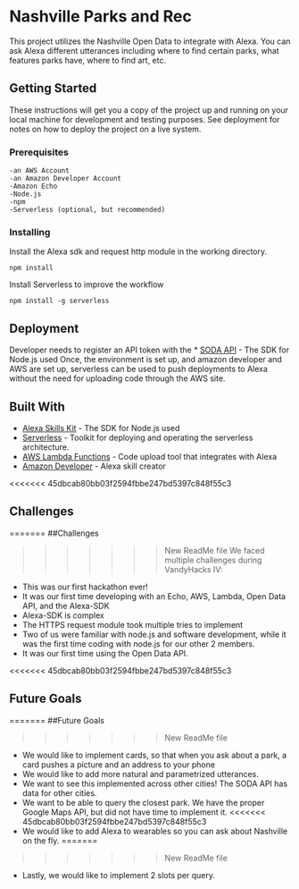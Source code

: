# Nashville Parks and Rec

This project utilizes the Nashville Open Data  to integrate with Alexa. You can ask Alexa different utterances including where to find certain parks, what features parks have, where to find art, etc.

## Getting Started

These instructions will get you a copy of the project up and running on your local machine for development and testing purposes. See deployment for notes on how to deploy the project on a live system.

### Prerequisites

```
-an AWS Account
-an Amazon Developer Account
-Amazon Echo
-Node.js
-npm
-Serverless (optional, but recommended)
```

### Installing


Install the Alexa sdk and request http module in the working directory.
```
npm install
```
Install Serverless to improve the workflow

```
npm install -g serverless
```

## Deployment
Developer needs to register an API token with the * [SODA API](https://github.com/dev.socrata.com) - The SDK for Node.js used
Once, the environment is set up, and amazon developer and AWS are set up, serverless can be used to push deployments to Alexa without the need for uploading code through the AWS site.
## Built With

* [Alexa Skills Kit](https://github.com/alexa/alexa-skills-kit-sdk-for-nodejs) - The SDK for Node.js used
* [Serverless](https://serverless.com/) - Toolkit for deploying and operating the serverless architecture.
* [AWS Lambda Functions](https://aws.amazon.com/lambda/) - Code upload tool that integrates with Alexa
* [Amazon Developer](https://developer.amazon.com/) - Alexa skill creator

<<<<<<< 45dbcab80bb03f2594fbbe247bd5397c848f55c3
## Challenges
=======
##Challenges
>>>>>>> New ReadMe file
We faced multiple challenges during VandyHacks IV:
* This was our first hackathon ever!
* It was our first time developing with an Echo, AWS, Lambda, Open Data API, and the Alexa-SDK
* Alexa-SDK is complex
* The HTTPS request module took multiple tries to implement
* Two of us were familiar with node.js and software development, while it was the first time coding with node.js for our other 2 members.
* It was our first time using the Open Data API.


<<<<<<< 45dbcab80bb03f2594fbbe247bd5397c848f55c3
## Future Goals
=======
##Future Goals
>>>>>>> New ReadMe file
* We would like to implement cards, so that when you ask about a park, a card pushes a picture and an address to your phone
* We would like to add more natural and parametrized utterances.
* We want to see this implemented across other cities! The SODA API has data for other cities.
* We want to be able to query the closest park. We have the proper Google Maps API, but did not have time to implement it.
<<<<<<< 45dbcab80bb03f2594fbbe247bd5397c848f55c3
* We would like to add Alexa to wearables so you can ask about Nashville on the fly.
=======
>>>>>>> New ReadMe file
* Lastly, we would like to implement 2 slots per query.
